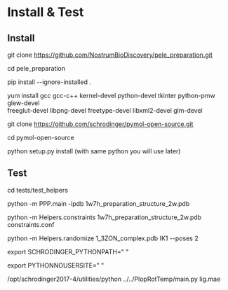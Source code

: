 Install & Test
===================

Install
--------

git clone https://github.com/NostrumBioDiscovery/pele_preparation.git

cd pele_preparation

pip install --ignore-installed .

yum install gcc gcc-c++ kernel-devel python-devel tkinter python-pmw glew-devel \
  freeglut-devel libpng-devel freetype-devel libxml2-devel glm-devel

git clone https://github.com/schrodinger/pymol-open-source.git

cd pymol-open-source

python setup.py install (with same python you will use later)


Test 
------------

cd tests/test_helpers

python -m PPP.main -ipdb 1w7h_preparation_structure_2w.pdb

python -m Helpers.constraints 1w7h_preparation_structure_2w.pdb constraints.conf

python -m Helpers.randomize 1_3ZON_complex.pdb IK1 --poses 2

export SCHRODINGER_PYTHONPATH=" "

export PYTHONNOUSERSITE=" "

/opt/schrodinger2017-4/utilities/python ../../PlopRotTemp/main.py lig.mae


